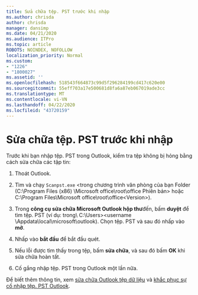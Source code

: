```yaml
---
title: Sửa chữa tệp. PST trước khi nhập
ms.author: chrisda
author: chrisda
manager: dansimp
ms.date: 04/21/2020
ms.audience: ITPro
ms.topic: article
ROBOTS: NOINDEX, NOFOLLOW
localization_priority: Normal
ms.custom:
- "1226"
- "1800027"
ms.assetid: ''
ms.openlocfilehash: 518543f664873c99d5f296284199cd417c620e00
ms.sourcegitcommit: 55eff703a17e500681d8fa6a87eb067019ade3cc
ms.translationtype: MT
ms.contentlocale: vi-VN
ms.lasthandoff: 04/22/2020
ms.locfileid: "43720159"
---
```

# <a name="repair-pst-file-before-importing"></a>Sửa chữa tệp. PST trước khi nhập

Trước khi bạn nhập tệp. PST trong Outlook, kiểm tra tệp không bị hỏng bằng cách sửa chữa các tập tin:

1. Thoát Outlook.

2. Tìm và chạy `Scanpst.exe` \<trong chương trình văn phòng của bạn Folder (C:\Program Files (x86) \Microsoft office\root\office Phiên bản\> hoặc C:\Program Files\Microsoft office\root\office\<Version\>).

3. Trong **công cụ sửa chữa Microsoft Outlook hộp thư**đến, bấm **duyệt** để tìm tệp. PST (ví dụ: trong\\ C:\Users\><username \Appdata\local\microsoft\outlook). Chọn tệp. PST và sau đó nhấp vào **mở**.

4. Nhấp vào **bắt đầu** để bắt đầu quét.

5. Nếu lỗi được tìm thấy trong tệp, bấm **sửa chữa**, và sau đó bấm **OK** khi sửa chữa hoàn tất.

6. Cố gắng nhập tệp. PST trong Outlook một lần nữa.

Để biết thêm thông tin, xem [sửa chữa Outlook tệp dữ liệu](https://support.office.com/article/25663bc3-11ec-4412-86c4-60458afc5253) và [khắc phục sự cố nhập tệp. PST Outlook](https://support.office.com/article/2d2e50dc-5c36-4ab2-ab50-f1be733b3d6e).
